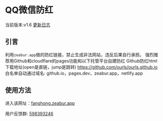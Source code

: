 # QQ微信防红

当前版本:v1.6 [更新日志](https://github.com/foxplaying/fanghong/blob/main/Update.log.md)

## 引言

利用`zeabur.app`做的防红链接，禁止生成非法网站，违反后果自行承担。
强烈推荐用Github和cloudflare的pages功能和以下托管平台自建防红
Github防红html下载地址(open是直链，jump是跳转)
https://github.com/ourls/ourls.github.io
白名单自动通过域名:
github.io，pages.dev，zeabur.app，netlify.app

## 使用方法

进入该网址：[fanghong.zeabur.app](https://fanghong.zeabur.app)

用户反馈群: [598393246](https://qm.qq.com/q/ACKzmtExXy)
